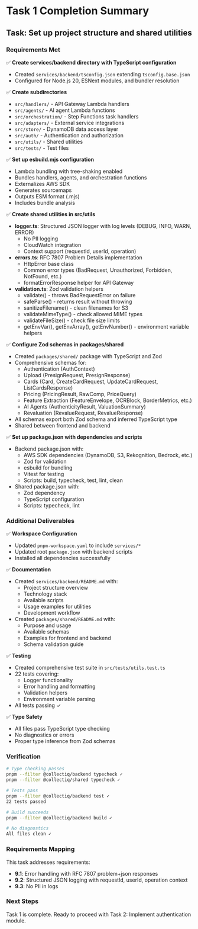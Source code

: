 # Task 1 Completion Summary

## Task: Set up project structure and shared utilities

### Requirements Met

✅ **Create services/backend directory with TypeScript configuration**

- Created `services/backend/tsconfig.json` extending `tsconfig.base.json`
- Configured for Node.js 20, ESNext modules, and bundler resolution

✅ **Create subdirectories**

- `src/handlers/` - API Gateway Lambda handlers
- `src/agents/` - AI agent Lambda functions
- `src/orchestration/` - Step Functions task handlers
- `src/adapters/` - External service integrations
- `src/store/` - DynamoDB data access layer
- `src/auth/` - Authentication and authorization
- `src/utils/` - Shared utilities
- `src/tests/` - Test files

✅ **Set up esbuild.mjs configuration**

- Lambda bundling with tree-shaking enabled
- Bundles handlers, agents, and orchestration functions
- Externalizes AWS SDK
- Generates sourcemaps
- Outputs ESM format (.mjs)
- Includes bundle analysis

✅ **Create shared utilities in src/utils**

- **logger.ts**: Structured JSON logger with log levels (DEBUG, INFO, WARN, ERROR)
  - No PII logging
  - CloudWatch integration
  - Context support (requestId, userId, operation)
- **errors.ts**: RFC 7807 Problem Details implementation
  - HttpError base class
  - Common error types (BadRequest, Unauthorized, Forbidden, NotFound, etc.)
  - formatErrorResponse helper for API Gateway
- **validation.ts**: Zod validation helpers
  - validate() - throws BadRequestError on failure
  - safeParse() - returns result without throwing
  - sanitizeFilename() - clean filenames for S3
  - validateMimeType() - check allowed MIME types
  - validateFileSize() - check file size limits
  - getEnvVar(), getEnvArray(), getEnvNumber() - environment variable helpers

✅ **Configure Zod schemas in packages/shared**

- Created `packages/shared/` package with TypeScript and Zod
- Comprehensive schemas for:
  - Authentication (AuthContext)
  - Upload (PresignRequest, PresignResponse)
  - Cards (Card, CreateCardRequest, UpdateCardRequest, ListCardsResponse)
  - Pricing (PricingResult, RawComp, PriceQuery)
  - Feature Extraction (FeatureEnvelope, OCRBlock, BorderMetrics, etc.)
  - AI Agents (AuthenticityResult, ValuationSummary)
  - Revaluation (RevalueRequest, RevalueResponse)
- All schemas export both Zod schema and inferred TypeScript type
- Shared between frontend and backend

✅ **Set up package.json with dependencies and scripts**

- Backend package.json with:
  - AWS SDK dependencies (DynamoDB, S3, Rekognition, Bedrock, etc.)
  - Zod for validation
  - esbuild for bundling
  - Vitest for testing
  - Scripts: build, typecheck, test, lint, clean
- Shared package.json with:
  - Zod dependency
  - TypeScript configuration
  - Scripts: typecheck, lint

### Additional Deliverables

✅ **Workspace Configuration**

- Updated `pnpm-workspace.yaml` to include `services/*`
- Updated root `package.json` with backend scripts
- Installed all dependencies successfully

✅ **Documentation**

- Created `services/backend/README.md` with:
  - Project structure overview
  - Technology stack
  - Available scripts
  - Usage examples for utilities
  - Development workflow
- Created `packages/shared/README.md` with:
  - Purpose and usage
  - Available schemas
  - Examples for frontend and backend
  - Schema validation guide

✅ **Testing**

- Created comprehensive test suite in `src/tests/utils.test.ts`
- 22 tests covering:
  - Logger functionality
  - Error handling and formatting
  - Validation helpers
  - Environment variable parsing
- All tests passing ✓

✅ **Type Safety**

- All files pass TypeScript type checking
- No diagnostics or errors
- Proper type inference from Zod schemas

### Verification

```bash
# Type checking passes
pnpm --filter @collectiq/backend typecheck ✓
pnpm --filter @collectiq/shared typecheck ✓

# Tests pass
pnpm --filter @collectiq/backend test ✓
22 tests passed

# Build succeeds
pnpm --filter @collectiq/backend build ✓

# No diagnostics
All files clean ✓
```

### Requirements Mapping

This task addresses requirements:

- **9.1**: Error handling with RFC 7807 problem+json responses
- **9.2**: Structured JSON logging with requestId, userId, operation context
- **9.3**: No PII in logs

### Next Steps

Task 1 is complete. Ready to proceed with Task 2: Implement authentication module.
